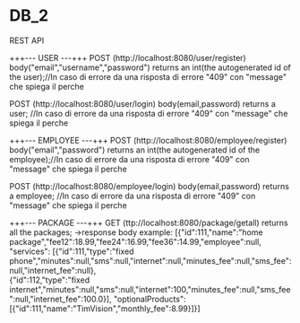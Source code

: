 # DB_2
REST API

+++--- USER ---+++
POST (http://localhost:8080/user/register) 
  body("email","username","password")
returns an int(the autogenerated id of the user);//In caso di errore da una risposta di errore "409" con "message" che spiega il perche

POST (http://localhost:8080/user/login)
    body(email,password)
returns a user; //In caso di errore da una risposta di errore "409" con "message" che spiega il perche



+++--- EMPLOYEE ---+++
POST (http://localhost:8080/employee/register) 
  body("email","password")
returns an int(the autogenerated id of the employee);//In caso di errore da una risposta di errore "409" con "message" che spiega il perche

POST (http://localhost:8080/employee/login)
    body(email,password)
returns a employee; //In caso di errore da una risposta di errore "409" con "message" che spiega il perche



+++--- PACKAGE ---+++
GET (ttp://localhost:8080/package/getall)
  returns all the packages; 
->response body example:
[{"id":111,"name":"home package","fee12":18.99,"fee24":16.99,"fee36":14.99,"employee":null,
"services":
    [{"id":111,"type":"fixed phone","minutes":null,"sms":null,"internet":null,"minutes_fee":null,"sms_fee":null,"internet_fee":null},             
    {"id":112,"type":"fixed internet","minutes":null,"sms":null,"internet":100,"minutes_fee":null,"sms_fee":null,"internet_fee":100.0}],
"optionalProducts":
    [{"id":111,"name":"TimVision","monthly_fee":8.99}]}]
    
